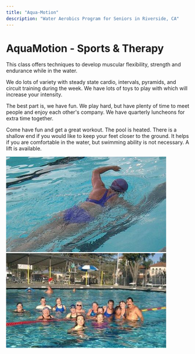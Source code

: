 ```yaml
---
title: "Aqua-Motion"
description: "Water Aerobics Program for Seniors in Riverside, CA"
---
```


# AquaMotion - Sports & Therapy

This class offers techniques to develop muscular flexibility, strength and endurance while in the water.  

We do lots of variety with steady state cardio, intervals, pyramids, and circuit training during the week. We have lots of toys to play with which will increase your intensity.  

The best part is, we have fun.  We play hard, but have plenty of time to meet people and enjoy each other's company. We have quarterly luncheons for extra time together.  

Come have fun and get a great workout.  The pool is heated. There is a shallow end if you would like to keep your feet closer to the ground. It helps if you are comfortable in the water, but swimming ability is not necessary. A lift is available.  

![Senior Swimming][lap]
![Water Aerobic Swim Class][swimmers]

[lap]: https://raw.githubusercontent.com/inlandsplash/content.inlandsplash.org/gh-pages/photos/water-aerobics-element-051.jpg
[swimmers]: https://raw.githubusercontent.com/inlandsplash/content.inlandsplash.org/gh-pages/photos/water-aerobics-element-060.jpg